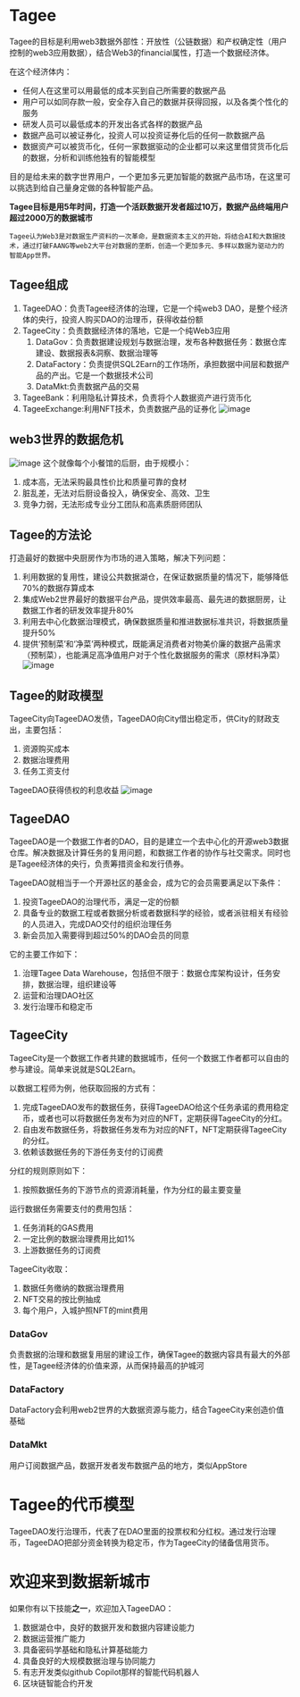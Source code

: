 # Tagee
Tagee的目标是利用web3数据外部性：开放性（公链数据）和产权确定性（用户控制的web3应用数据），结合Web3的financial属性，打造一个数据经济体。

在这个经济体内：
* 任何人在这里可以用最低的成本买到自己所需要的数据产品
* 用户可以如同存款一般，安全存入自己的数据并获得回报，以及各类个性化的服务
* 研发人员可以最低成本的开发出各式各样的数据产品
* 数据产品可以被证券化，投资人可以投资证券化后的任何一款数据产品
* 数据资产可以被货币化，任何一家数据驱动的企业都可以来这里借贷货币化后的数据，分析和训练他独有的智能模型


目的是给未来的数字世界用户，一个更加多元更加智能的数据产品市场，在这里可以挑选到给自己量身定做的各种智能产品。

**Tagee目标是用5年时间，打造一个活跃数据开发者超过10万，数据产品终端用户超过2000万的数据城市**

`Tagee认为Web3是对数据生产资料的一次革命，是数据资本主义的开始，将结合AI和大数据技术，通过打破FAANG等web2大平台对数据的垄断，创造一个更加多元、多样以数据为驱动力的智能App世界。`

## Tagee组成
1. TageeDAO：负责Tagee经济体的治理，它是一个纯web3 DAO，是整个经济体的央行，投资人购买DAO的治理币，获得收益份额
1. TageeCity：负责数据经济体的落地，它是一个纯Web3应用
    1. DataGov：负责数据建设规划与数据治理，发布各种数据任务：数据仓库建设、数据报表&洞察、数据治理等
    1. DataFactory：负责提供SQL2Earn的工作场所，承担数据中间层和数据产品的产出。它是一个数据技术公司
    1. DataMkt:负责数据产品的交易
1. TageeBank：利用隐私计算技术，负责将个人数据资产进行货币化
1. TageeExchange:利用NFT技术，负责数据产品的证券化
![image](https://user-images.githubusercontent.com/1047603/186805955-ec301273-83a1-4f3c-a08c-2801b66aa076.png)



## web3世界的数据危机
![image](https://user-images.githubusercontent.com/1047603/186057527-ae8c9aff-a21a-4f02-b5f6-01e2a394c1e8.png)
这个就像每个小餐馆的后厨，由于规模小：
1. 成本高，无法采购最具性价比和质量可靠的食材
2. 脏乱差，无法对后厨设备投入，确保安全、高效、卫生
3. 竞争力弱，无法形成专业分工团队和高素质厨师团队
## Tagee的方法论
打造最好的数据中央厨房作为市场的进入策略，解决下列问题：
1. 利用数据的复用性，建设公共数据湖仓，在保证数据质量的情况下，能够降低70%的数据存算成本
2. 集成Web2世界最好的数据平台产品，提供效率最高、最先进的数据厨房，让数据工作者的研发效率提升80%
3. 利用去中心化数据治理模式，确保数据质量和推进数据标准共识，将数据质量提升50%
4. 提供‘预制菜’和‘净菜’两种模式，既能满足消费者对物美价廉的数据产品需求（预制菜），也能满足高净值用户对于个性化数据服务的需求（原材料净菜）
![image](https://user-images.githubusercontent.com/1047603/186057792-1a4b02df-0d70-4599-8828-92997b90eee2.png)

## Tagee的财政模型
TageeCity向TageeDAO发债，TageeDAO向City借出稳定币，供City的财政支出，主要包括：
1. 资源购买成本
1. 数据治理费用
1. 任务工资支付

TageeDAO获得债权的利息收益
![image](https://user-images.githubusercontent.com/1047603/186800622-0ef31e99-cecf-48d7-a56d-8bb32d4215e5.png)

## TageeDAO
TageeDAO是一个数据工作者的DAO，目的是建立一个去中心化的开源web3数据仓库。解决数据及计算任务的复用问题，和数据工作者的协作与社交需求。同时也是Tagee经济体的央行，负责筹措资金和发行债券。

TageeDAO就相当于一个开源社区的基金会，成为它的会员需要满足以下条件：
1. 投资TageeDAO的治理代币，满足一定的份额
2. 具备专业的数据工程或者数据分析或者数据科学的经验，或者派驻相关有经验的人员进入，完成DAO交付的组织治理任务
3. 新会员加入需要得到超过50%的DAO会员的同意

它的主要工作如下：
1. 治理Tagee Data Warehouse，包括但不限于：数据仓库架构设计，任务安排，数据治理，组织建设等
2. 运营和治理DAO社区
3. 发行治理币和稳定币

## TageeCity
TageeCity是一个数据工作者共建的数据城市，任何一个数据工作者都可以自由的参与建设。简单来说就是SQL2Earn。

以数据工程师为例，他获取回报的方式有：
1. 完成TageeDAO发布的数据任务，获得TageeDAO给这个任务承诺的费用稳定币，或者也可以将数据任务发布为对应的NFT，定期获得TageeCity的分红。
2. 自由发布数据任务，将数据任务发布为对应的NFT，NFT定期获得TageeCity的分红。
3. 依赖该数据任务的下游任务支付的订阅费

分红的规则原则如下：
1. 按照数据任务的下游节点的资源消耗量，作为分红的最主要变量

运行数据任务需要支付的费用包括：
1. 任务消耗的GAS费用
2. 一定比例的数据治理费用比如1%
3. 上游数据任务的订阅费

TageeCity收取：
1. 数据任务缴纳的数据治理费用
2. NFT交易的按比例抽成
3. 每个用户，入城护照NFT的mint费用

### DataGov
负责数据的治理和数据复用层的建设工作，确保Tagee的数据内容具有最大的外部性，是Tagee经济体的价值来源，从而保持最高的护城河

### DataFactory
DataFactory会利用web2世界的大数据资源与能力，结合TageeCity来创造价值基础

### DataMkt
用户订阅数据产品，数据开发者发布数据产品的地方，类似AppStore

# Tagee的代币模型
TageeDAO发行治理币，代表了在DAO里面的投票权和分红权。通过发行治理币，TageeDAO把部分资金转换为稳定币，作为TageeCity的储备信用货币。

# 欢迎来到数据新城市
如果你有以下技能**之一**，欢迎加入TageeDAO：
1. 数据湖仓中，良好的数据开发和数据内容建设能力
2. 数据运营推广能力
3. 具备密码学基础和隐私计算基础能力
4. 具备良好的大规模数据治理与协同能力
5. 有志开发类似github Copilot那样的智能代码机器人
6. 区块链智能合约开发

